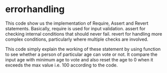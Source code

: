 # errorhandling
This code show us the implementation of Require, Assert and Revert statements.
Basically, require is used for input validation.
assert for checking internal conditions that should never fail.
revert for handling more complex conditions, particularly where multiple checks are involved.

This code simply explain the working of these statement by using function to see whether a person of particular age can vote or not. 
It compare the input age with minimum age to vote and also reset the age to 0 when it exceeds the max value i.e. 100 according to the code.
